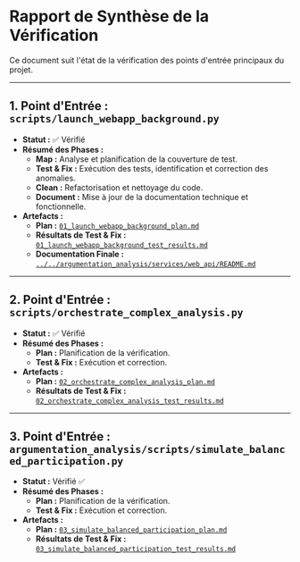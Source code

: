 # Rapport de Synthèse de la Vérification

Ce document suit l'état de la vérification des points d'entrée principaux du projet.

---

## 1. Point d'Entrée : `scripts/launch_webapp_background.py`

- **Statut :** ✅  Vérifié
- **Résumé des Phases :**
    - **Map :** Analyse et planification de la couverture de test.
    - **Test & Fix :** Exécution des tests, identification et correction des anomalies.
    - **Clean :** Refactorisation et nettoyage du code.
    - **Document :** Mise à jour de la documentation technique et fonctionnelle.
- **Artefacts :**
    - **Plan :** [`01_launch_webapp_background_plan.md`](./01_launch_webapp_background_plan.md)
    - **Résultats de Test & Fix :** [`01_launch_webapp_background_test_results.md`](./01_launch_webapp_background_test_results.md)
    - **Documentation Finale :** [`../../argumentation_analysis/services/web_api/README.md`](../../argumentation_analysis/services/web_api/README.md)

---

## 2. Point d'Entrée : `scripts/orchestrate_complex_analysis.py`

- **Statut :** ✅ Vérifié
- **Résumé des Phases :**
    - **Plan :** Planification de la vérification.
    - **Test & Fix :** Exécution et correction.
- **Artefacts :**
    - **Plan :** [`02_orchestrate_complex_analysis_plan.md`](./02_orchestrate_complex_analysis_plan.md)
    - **Résultats de Test & Fix :** [`02_orchestrate_complex_analysis_test_results.md`](./02_orchestrate_complex_analysis_test_results.md)
---

## 3. Point d'Entrée : `argumentation_analysis/scripts/simulate_balanced_participation.py`

- **Statut :** Vérifié ✅
- **Résumé des Phases :**
    - **Plan :** Planification de la vérification.
    - **Test & Fix :** Exécution et correction.
- **Artefacts :**
    - **Plan :** [`03_simulate_balanced_participation_plan.md`](./03_simulate_balanced_participation_plan.md)
    - **Résultats de Test & Fix :** [`03_simulate_balanced_participation_test_results.md`](./03_simulate_balanced_participation_test_results.md)
